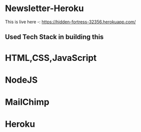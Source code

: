 # Newsletter-Heroku
This is live here -: https://hidden-fortress-32356.herokuapp.com/

## Used Tech Stack in building this 
# HTML,CSS,JavaScript
# NodeJS
# MailChimp
# Heroku

